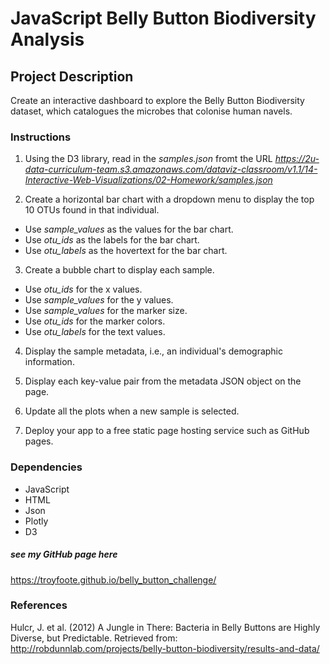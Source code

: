 # JavaScript Belly Button Biodiversity Analysis


## Project Description

Create an interactive dashboard to explore the Belly Button Biodiversity dataset, which catalogues the microbes that colonise human navels.

### Instructions

1. Using the D3 library, read in the *samples.json* fromt the URL 
*https://2u-data-curriculum-team.s3.amazonaws.com/dataviz-classroom/v1.1/14-Interactive-Web-Visualizations/02-Homework/samples.json*

2. Create a horizontal bar chart with a dropdown menu to display the top 10 OTUs found in that individual.

* Use *sample_values* as the values for the bar chart.
* Use *otu_ids* as the labels for the bar chart.
* Use *otu_labels* as the hovertext for the bar chart.

3. Create a bubble chart to display each sample.

* Use *otu_ids* for the x values.
* Use *sample_values* for the y values.
* Use *sample_values* for the marker size.
* Use *otu_ids* for the marker colors.
* Use *otu_labels* for the text values.

4. Display the sample metadata, i.e., an individual's demographic information.

5. Display each key-value pair from the metadata JSON object on the page.

6. Update all the plots when a new sample is selected.

7. Deploy your app to a free static page hosting service such as GitHub pages. 

### Dependencies

* JavaScript
* HTML
* Json
* Plotly
* D3

##### see my GitHub page here 
https://troyfoote.github.io/belly_button_challenge/

### References
Hulcr, J. et al. (2012) A Jungle in There: Bacteria in Belly Buttons are Highly Diverse, but Predictable. Retrieved from: http://robdunnlab.com/projects/belly-button-biodiversity/results-and-data/

